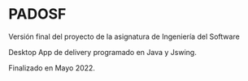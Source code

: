 # PADOSF
Versión final del proyecto de la asignatura de Ingeniería del Software

Desktop App de delivery programado en Java y Jswing.


Finalizado en Mayo 2022.
